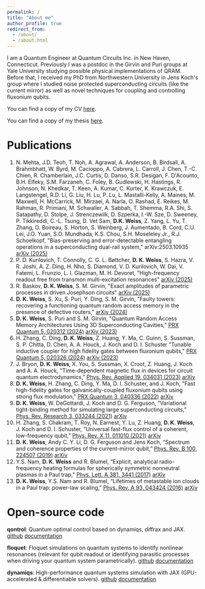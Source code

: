 ```yaml
---
permalink: /
title: "About me"
author_profile: true
redirect_from: 
  - /about/
  - /about.html
---
```


I am a Quantum Engineer at Quantum Circuits Inc. in New Haven, Connecticut. Previously I was a postdoc in the Girvin and Puri groups at Yale University studying possible physical implementations of QRAM. Before that, I received my PhD from Northwestern University in Jens Koch's group where I studied noise protected superconducting circuits (like the current mirror) as well as novel techniques for coupling and controlling fluxonium qubits.

You can find a copy of my CV <a href="../files/D_K_Weiss_CV.pdf" target="_blank">here</a>.

You can find a copy of my thesis <a href="../files/Danny_Thesis_Final.pdf" target="_blank">here</a>.

# Publications

1. N. Mehta, J.D. Teoh, T. Noh, A. Agrawal, A. Anderson, B. Birdsall, A. Brahmbhatt, W. Byrd, M. Cacioppo, A. Cabrera, L. Carroll, J. Chen, T.-C. Chien, R. Chamberlain, J.C. Curtis, D. Danso, S.R. Desigan, F. D'Acounto, B.H. Elfeky, S.M. Farzaneh, C. Foley, B. Gudlewski, H. Hastings, R. Johnson, N. Khedkar, T. Keen, A. Kumar, C. Kurter, K. Krawczuk, E. Langstengel, R.D. Li, G. Liu, H. Lu, P. Lu, L. Mastalli-Kelly, A. Maines, M. Maxwell, H. McCarrick, M. Mirzaei, A. Narla, O. Rashad, E. Reikes, M. Rahman, R. Primiani, M. Schwaller, A. Sabbah, T. Shemma, R.A. Shi, S. Satapathy, D. Stolpe, J. Strenczewilk, D. Szperka, I.-W. Sze, D. Sweeney, P. Tikkireddi, C.-L. Tsung, D. Vet Sam, **D.K. Weiss**, Z. Yang, L. Yu, T. Zhang, O. Boireau, S. Horton, S. Weinberg, J. Aumentado, B. Cord, C.U. Lei, J.O. Yuan, S.O. Mundhada, K.S. Chou, S.H. Moseleley Jr., R.J. Schoelkopf,
"Bias-preserving and error-detectable entangling operations in a superconducting dual-rail system," arXiv:2503.10935 [arXiv (2025)](https://arxiv.org/abs/2503.10935)
2. P. D. Kurilovich, T. Connolly, C. G. L. Bøttcher, **D. K. Weiss**, S. Hazra, V. R. Joshi, A. Z. Ding, H. Nho, S. Diamond, V. D. Kurilovich, W. Dai, V. Fatemi, L. Frunzio, L. I. Glazman, M. H. Devoret, "High-frequency readout free from transmon multi-excitation resonances" [arXiv (2025)](https://arxiv.org/abs/2501.09161)
3. R. Baskov, **D. K. Weiss**, S. M. Girvin, "Exact amplitudes of parametric processes in driven Josephson circuits" [arXiv (2025)](https://arxiv.org/abs/2501.07784)
4. **D. K. Weiss**, S. Xu, S. Puri, Y. Ding, S. M. Girvin, "Faulty towers: recovering a functioning quantum random access memory in the presence of defective routers," [arXiv (2024)](https://arxiv.org/abs/2411.15612)
5. **D. K. Weiss**, S. Puri and S. M. Girvin, "Quantum Random Access Memory Architectures Using 3D Superconducting Cavities," [PRX Quantum 5, 020312 (2024)](https://doi.org/10.1103/PRXQuantum.5.020312) [arXiv (2023)](https://arxiv.org/abs/2310.08288)
6. H. Zhang, C. Ding, **D. K. Weiss**, Z. Huang, Y. Ma, C. Guinn, S. Sussman, S. P. Chitta, D. Chen, A. A. Houck, J. Koch and D. I. Schuster "Tunable inductive coupler for high fidelity gates between fluxonium qubits," [PRX Quantum 5, 020326 (2024)](https://doi.org/10.1103/PRXQuantum.5.020326) [arXiv (2023)](https://arxiv.org/abs/2309.05720)
7. J. Bryon, **D. K. Weiss**, X. You, S. Sussman, X. Croot, Z. Huang, J. Koch and A. A. Houck,
   "Time-dependent magnetic flux in devices for circuit quantum electrodynamics,"
   [Phys. Rev. Applied 19, 034031 (2023)](https://journals.aps.org/prapplied/abstract/10.1103/PhysRevApplied.19.034031) [arXiv](https://arxiv.org/abs/2208.03738)
8. **D. K. Weiss**, H. Zhang, C. Ding, Y. Ma, D. I. Schuster, and J. Koch, "Fast high-fidelity gates 
   for galvanically-coupled fluxonium qubits using strong flux modulation," [PRX Quantum 3, 040336 (2022)](https://journals.aps.org/prxquantum/abstract/10.1103/PRXQuantum.3.040336) [arXiv](https://arxiv.org/abs/2207.03971)
9. **D. K. Weiss**, W. DeGottardi, J. Koch and D. G. Ferguson, “Variational tight-binding method for
simulating large superconducting circuits,” [Phys. Rev. Research 3, 033244 (2021)](https://journals.aps.org/prresearch/abstract/10.1103/PhysRevResearch.3.033244) [arXiv](https://arxiv.org/abs/2104.14377)
10. H. Zhang, S. Chakram, T. Roy, N. Earnest, Y. Lu, Z. Huang, **D. K. Weiss**, J. Koch and D. I. Schuster,
“Universal fast-flux control of a coherent, low-frequency qubit,” [Phys. Rev. X 11, 011010 (2021)](https://journals.aps.org/prx/abstract/10.1103/PhysRevX.11.011010) [arXiv](https://arxiv.org/abs/2002.10653)
11. **D. K. Weiss**, Andy C. Y. Li, D. G. Ferguson and Jens Koch, “Spectrum and coherence properties of the
current-mirror qubit,” [Phys. Rev. B 100, 224507 (2019)](https://journals.aps.org/prb/abstract/10.1103/PhysRevB.100.224507) [arXiv](https://arxiv.org/abs/1908.04615)
12. Y.S. Nam, **D. K. Weiss** and R. Blumel, “Explicit, analytical radio-frequency heating formulas for spherically
symmetric nonneutral plasmas in a Paul trap,” [Phys. Lett. A 381, 3441 (2017)](https://www.sciencedirect.com/science/article/abs/pii/S037596011730840X) [arXiv](https://arxiv.org/abs/1708.03339)
13. **D. K. Weiss**, Y.S. Nam and R. Blumel, “Lifetimes of metastable ion clouds in a Paul trap: power-law
scaling,” [Phys. Rev. A 93, 043424 (2016)](https://journals.aps.org/pra/abstract/10.1103/PhysRevA.93.043424) [arXiv](https://arxiv.org/abs/1512.02534)

# Open-source code

**qontrol**: Quantum optimal control based on dynamiqs, diffrax and JAX. [github](https://github.com/dkweiss31/qontrol) [documentation](https://dkweiss.net/qontrol/)

**floquet**: Floquet simulations on quantum systems to identify nonlinear resonances (relevant for qubit readout or identifying parasitic processes when driving your quantum system parametrically). [github](https://github.com/dkweiss31/floquet) [documentation](https://dkweiss.net/floquet/)

**dynamiqs**: High-performance quantum systems simulation with JAX (GPU-accelerated & differentiable solvers). [github](https://github.com/dynamiqs/dynamiqs) [documentation](https://www.dynamiqs.org/)
